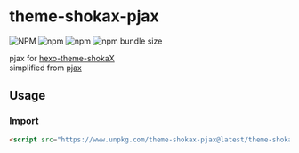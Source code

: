# theme-shokax-pjax

![NPM](https://img.shields.io/npm/l/theme-shokax-pjax) ![npm](https://img.shields.io/npm/v/theme-shokax-pjax) ![npm](https://img.shields.io/npm/dm/theme-shokax-pjax) ![npm bundle size](https://img.shields.io/bundlephobia/minzip/theme-shokax-pjax)


pjax for [hexo-theme-shokaX](https://github.com/theme-shoka-x/hexo-theme-shokaX)  
simplified from [pjax](https://github.com/MoOx/pjax)

## Usage
### Import
```html
<script src="https://www.unpkg.com/theme-shokax-pjax@latest/theme-shokax-pjax.min.js"></script>
```
